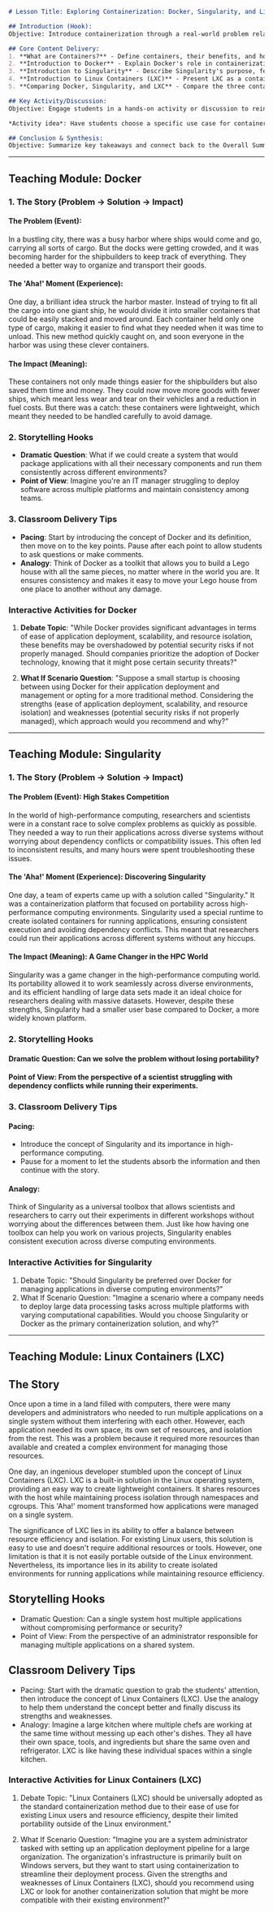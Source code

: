  ```markdown
# Lesson Title: Exploring Containerization: Docker, Singularity, and Linux Containers

## Introduction (Hook):
Objective: Introduce containerization through a real-world problem related to modern software development or scientific computing.

## Core Content Delivery:
1. **What are Containers?** - Define containers, their benefits, and how they differ from traditional virtual machines.
2. **Introduction to Docker** - Explain Docker's role in containerization, its architecture, and common use cases.
3. **Introduction to Singularity** - Describe Singularity's purpose, features, and applications, particularly in high-performance computing (HPC) environments.
4. **Introduction to Linux Containers (LXC)** - Present LXC as a containerization solution native to Linux systems, discussing its working principle and use cases.
5. **Comparing Docker, Singularity, and LXC** - Compare the three containerization tools based on their features, HPC scenarios, and differences from traditional virtualization methods.

## Key Activity/Discussion:
Objective: Engage students in a hands-on activity or discussion to reinforce learning and encourage critical thinking.

*Activity idea*: Have students choose a specific use case for containerization and discuss the pros and cons of using Docker, Singularity, or LXC for that scenario.

## Conclusion & Synthesis:
Objective: Summarize key takeaways and connect back to the Overall Summary, emphasizing the importance of containerization in modern computing environments.
```


---

## Teaching Module: Docker
 ### 1. The Story (Problem -> Solution -> Impact)

#### The Problem (Event):
In a bustling city, there was a busy harbor where ships would come and go, carrying all sorts of cargo. But the docks were getting crowded, and it was becoming harder for the shipbuilders to keep track of everything. They needed a better way to organize and transport their goods.

#### The 'Aha!' Moment (Experience):
One day, a brilliant idea struck the harbor master. Instead of trying to fit all the cargo into one giant ship, he would divide it into smaller containers that could be easily stacked and moved around. Each container held only one type of cargo, making it easier to find what they needed when it was time to unload. This new method quickly caught on, and soon everyone in the harbor was using these clever containers.

#### The Impact (Meaning):
These containers not only made things easier for the shipbuilders but also saved them time and money. They could now move more goods with fewer ships, which meant less wear and tear on their vehicles and a reduction in fuel costs. But there was a catch: these containers were lightweight, which meant they needed to be handled carefully to avoid damage.

### 2. Storytelling Hooks
- **Dramatic Question**: What if we could create a system that would package applications with all their necessary components and run them consistently across different environments?
- **Point of View**: Imagine you're an IT manager struggling to deploy software across multiple platforms and maintain consistency among teams.

### 3. Classroom Delivery Tips
- **Pacing**: Start by introducing the concept of Docker and its definition, then move on to the key points. Pause after each point to allow students to ask questions or make comments.
- **Analogy**: Think of Docker as a toolkit that allows you to build a Lego house with all the same pieces, no matter where in the world you are. It ensures consistency and makes it easy to move your Lego house from one place to another without any damage.

### Interactive Activities for Docker
 1. **Debate Topic**: "While Docker provides significant advantages in terms of ease of application deployment, scalability, and resource isolation, these benefits may be overshadowed by potential security risks if not properly managed. Should companies prioritize the adoption of Docker technology, knowing that it might pose certain security threats?"

2. **What If Scenario Question**: "Suppose a small startup is choosing between using Docker for their application deployment and management or opting for a more traditional method. Considering the strengths (ease of application deployment, scalability, and resource isolation) and weaknesses (potential security risks if not properly managed), which approach would you recommend and why?"


---

## Teaching Module: Singularity
 ### 1. The Story (Problem -> Solution -> Impact)

#### The Problem (Event): High Stakes Competition
In the world of high-performance computing, researchers and scientists were in a constant race to solve complex problems as quickly as possible. They needed a way to run their applications across diverse systems without worrying about dependency conflicts or compatibility issues. This often led to inconsistent results, and many hours were spent troubleshooting these issues.

#### The 'Aha!' Moment (Experience): Discovering Singularity
One day, a team of experts came up with a solution called "Singularity." It was a containerization platform that focused on portability across high-performance computing environments. Singularity used a special runtime to create isolated containers for running applications, ensuring consistent execution and avoiding dependency conflicts. This meant that researchers could run their applications across different systems without any hiccups.

#### The Impact (Meaning): A Game Changer in the HPC World
Singularity was a game changer in the high-performance computing world. Its portability allowed it to work seamlessly across diverse environments, and its efficient handling of large data sets made it an ideal choice for researchers dealing with massive datasets. However, despite these strengths, Singularity had a smaller user base compared to Docker, a more widely known platform.

### 2. Storytelling Hooks
#### Dramatic Question: Can we solve the problem without losing portability?
#### Point of View: From the perspective of a scientist struggling with dependency conflicts while running their experiments.

### 3. Classroom Delivery Tips
#### Pacing:
- Introduce the concept of Singularity and its importance in high-performance computing.
- Pause for a moment to let the students absorb the information and then continue with the story.

#### Analogy:
Think of Singularity as a universal toolbox that allows scientists and researchers to carry out their experiments in different workshops without worrying about the differences between them. Just like how having one toolbox can help you work on various projects, Singularity enables consistent execution across diverse computing environments.

### Interactive Activities for Singularity
 1. Debate Topic: "Should Singularity be preferred over Docker for managing applications in diverse computing environments?"
2. What If Scenario Question: "Imagine a scenario where a company needs to deploy large data processing tasks across multiple platforms with varying computational capabilities. Would you choose Singularity or Docker as the primary containerization solution, and why?"


---

## Teaching Module: Linux Containers (LXC)
 ## The Story

Once upon a time in a land filled with computers, there were many developers and administrators who needed to run multiple applications on a single system without them interfering with each other. However, each application needed its own space, its own set of resources, and isolation from the rest. This was a problem because it required more resources than available and created a complex environment for managing those resources.

One day, an ingenious developer stumbled upon the concept of Linux Containers (LXC). LXC is a built-in solution in the Linux operating system, providing an easy way to create lightweight containers. It shares resources with the host while maintaining process isolation through namespaces and cgroups. This 'Aha!' moment transformed how applications were managed on a single system.

The significance of LXC lies in its ability to offer a balance between resource efficiency and isolation. For existing Linux users, this solution is easy to use and doesn't require additional resources or tools. However, one limitation is that it is not easily portable outside of the Linux environment. Nevertheless, its importance lies in its ability to create isolated environments for running applications while maintaining resource efficiency.

## Storytelling Hooks
- Dramatic Question: Can a single system host multiple applications without compromising performance or security?
- Point of View: From the perspective of an administrator responsible for managing multiple applications on a shared system.

## Classroom Delivery Tips
- Pacing: Start with the dramatic question to grab the students' attention, then introduce the concept of Linux Containers (LXC). Use the analogy to help them understand the concept better and finally discuss its strengths and weaknesses.
- Analogy: Imagine a large kitchen where multiple chefs are working at the same time without messing up each other's dishes. They all have their own space, tools, and ingredients but share the same oven and refrigerator. LXC is like having these individual spaces within a single kitchen.

### Interactive Activities for Linux Containers (LXC)
 1. Debate Topic: "Linux Containers (LXC) should be universally adopted as the standard containerization method due to their ease of use for existing Linux users and resource efficiency, despite their limited portability outside of the Linux environment."

2. What If Scenario Question: "Imagine you are a system administrator tasked with setting up an application deployment pipeline for a large organization. The organization's infrastructure is primarily built on Windows servers, but they want to start using containerization to streamline their deployment process. Given the strengths and weaknesses of Linux Containers (LXC), should you recommend using LXC or look for another containerization solution that might be more compatible with their existing environment?"